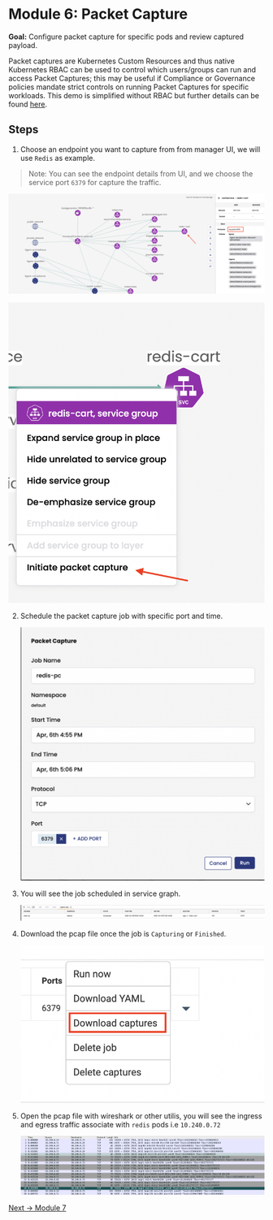 # Module 6: Packet Capture

**Goal:** Configure packet capture for specific pods and review captured payload.

Packet captures are Kubernetes Custom Resources and thus native Kubernetes RBAC can be used to control which users/groups can run and access Packet Captures; this may be useful if Compliance or Governance policies mandate strict controls on running Packet Captures for specific workloads. This demo is simplified without RBAC but further details can be found [here](https://docs.tigera.io/visibility/packetcapture#enforce-rbac-for-packet-capture).


## Steps

1. Choose an endpoint you want to capture from from manager UI, we will use `Redis` as example.

  > Note: You can see the endpoint details from UI, and we choose the service port `6379` for capture the traffic.

   ![select endpoint](../img/select-ep.png)

   ![initial packet capture](../img/initiate-pc.png)


2. Schedule the packet capture job with specific port and time.

   ![schedule the job](../img/schedule-packet-capture-job.png)


3. You will see the job scheduled in service graph.


   ![schedule packet capture](../img/schedule-packet-capture.png)


4. Download the pcap file once the job is `Capturing` or `Finished`. 
   
   ![download packet capture](../img/download-packet-capture.png)
   

5. Open the pcap file with wireshark or other utilis, you will see the ingress and egress traffic associate with `redis` pods i.e `10.240.0.72`
   
   
    ![redis packet capture](../img/redis-pcap.png)




[Next -> Module 7](../calicocloud/anomaly-detection.md)
